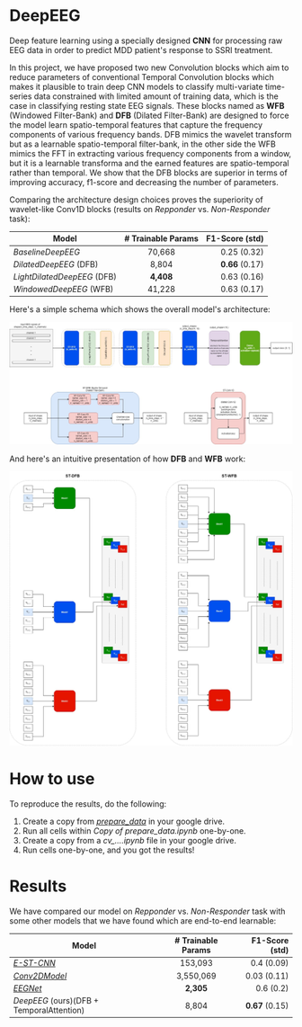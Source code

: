 # DeepEEG
Deep feature learning using a specially designed __CNN__ for processing raw EEG data in order to predict MDD patient's response to SSRI treatment.

In this project, we have proposed two new Convolution blocks which aim to reduce parameters of conventional Temporal Convolution blocks which makes it plausible to train deep CNN models to classify multi-variate time-series data constrained with limited amount of training data, which is the case in classifying resting state EEG signals. These blocks named as **WFB** (Windowed Filter-Bank) and **DFB** (Dilated Filter-Bank) are designed to force the model learn spatio-temporal features that capture the frequency components of various frequency bands. DFB mimics the wavelet transform but as a learnable spatio-temporal filter-bank, in the other side the WFB mimics the FFT in extracting various frequency components from a window, but it is a learnable transforma and the earned features are spatio-temporal rather than temporal. We show that the DFB blocks are superior in terms of improving accuracy, f1-score and decreasing the number of parameters.

Comparing the architecture design choices proves the superiority of wavelet-like Conv1D blocks (results on _Repponder_ vs. _Non-Responder_ task):


| Model        | # **Trainable Params**           | **F1-Score** (std)  |
| -------------|:-------------:| -----:|
| _BaselineDeepEEG_      | 70,668 | 0.25 (0.32) |
| _DilatedDeepEEG_  (DFB)  | 8,804 | **0.66** (0.17) |
| _LightDilatedDeepEEG_  (DFB)   | **4,408** | 0.63 (0.16) |
| _WindowedDeepEEG_ (WFB)      | 41,228 | 0.63 (0.17) |




Here's a simple schema which shows the overall model's architecture:

![alt text](https://github.com/iamsoroush/DeepEEG/blob/master/deep_eeg_arch.jpg "DeepEEG Architecture")



And here's an intuitive presentation of how **DFB** and **WFB** work:

![alt text](https://github.com/iamsoroush/DeepEEG/blob/master/st-dfb-wfb.jpg "ST-DFB and ST-WFB")


# How to use
To reproduce the results, do the following:
1. Create a copy from [*prepare_data*](https://github.com/iamsoroush/DeepEEGAbstractor/blob/master/prepare_data.ipynb) in your google drive.
2. Run all cells within *Copy of prepare_data.ipynb* one-by-one.
2. Create a copy from a *cv_....ipynb* file in your google drive.
4. Run cells one-by-one, and you got the results!



# Results

We have compared our model on _Repponder_ vs. _Non-Responder_ task with some other models that we have found which are end-to-end learnable:

| Model        | # **Trainable Params**           | **F1-Score** (std)  |
| -------------|:-------------:| -----:|
| [_E-ST-CNN_](https://ieeexplore.ieee.org/document/8607897)      | 153,093 | 0.4 (0.09) |
| [_Conv2DModel_](https://onlinelibrary.wiley.com/doi/10.1002/spe.2668)      | 3,550,069 | 0.03 (0.11) |
| [_EEGNet_](https://arxiv.org/abs/1611.08024)      | **2,305** | 0.6 (0.2) |
| _DeepEEG_ (ours)(DFB + TemporalAttention)   | 8,804 | **0.67** (0.15) |

